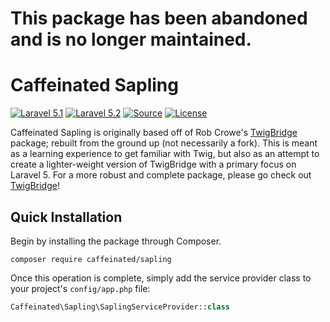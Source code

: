 # This package has been abandoned and is no longer maintained.

Caffeinated Sapling
===================
[![Laravel 5.1](https://img.shields.io/badge/Laravel-5.1-orange.svg?style=flat-square)](http://laravel.com)
[![Laravel 5.2](https://img.shields.io/badge/Laravel-5.2-orange.svg?style=flat-square)](http://laravel.com)
[![Source](http://img.shields.io/badge/source-caffeinated/sapling-blue.svg?style=flat-square)](https://github.com/caffeinated/sapling)
[![License](http://img.shields.io/badge/license-MIT-brightgreen.svg?style=flat-square)](https://tldrlegal.com/license/mit-license)

Caffeinated Sapling is originally based off of Rob Crowe's [TwigBridge](https://github.com/rcrowe/TwigBridge) package; rebuilt from the ground up (not necessarily a fork). This is meant as a learning experience to get familiar with Twig, but also as an attempt to create a lighter-weight version of TwigBridge with a primary focus on Laravel 5. For a more robust and complete package, please go check out [TwigBridge](https://github.com/rcrowe/TwigBridge)!

Quick Installation
------------------
Begin by installing the package through Composer.

```
composer require caffeinated/sapling
```

Once this operation is complete, simply add the service provider class to your project's `config/app.php` file:

```php
Caffeinated\Sapling\SaplingServiceProvider::class
```
